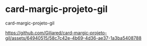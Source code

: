 # card-margic-projeto-gil
card-margic-projeto-gil





https://github.com/Giljared/card-margic-projeto-gil/assets/64940515/58c7c42e-4b69-4d36-ae37-1a3ba5408788



